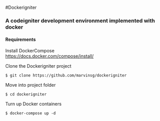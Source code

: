 #Dockerigniter
### A codeigniter development environment implemented with docker

#### Requirements
Install DockerCompose<br>
https://docs.docker.com/compose/install/

Clone the Dockerigniter project
```
$ git clone https://github.com/marvinsg/dockerigniter
```

Move into project folder
```
$ cd dockerigniter
```

Turn up Docker containers
```
$ docker-compose up -d
```